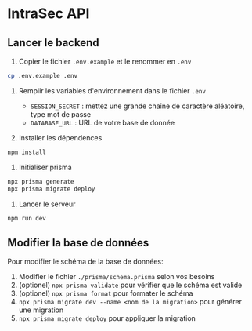 # IntraSec API

## Lancer le backend

1. Copier le fichier `.env.example` et le renommer en `.env`

```bash
cp .env.example .env
```

1. Remplir les variables d'environnement dans le fichier `.env`
    - `SESSION_SECRET` : mettez une grande chaîne de caractère aléatoire, type mot de passe
    - `DATABASE_URL` : URL de votre base de donnée

1. Installer les dépendences

```bash
npm install
```

1. Initialiser prisma

```bash
npx prisma generate
npx prisma migrate deploy
```

1. Lancer le serveur

```bash
npm run dev
```

## Modifier la base de données

Pour modifier le schéma de la base de données:

1. Modifier le fichier `./prisma/schema.prisma` selon vos besoins
1. (optionel) `npx prisma validate` pour vérifier que le schéma est valide
1. (optionel) `npx prisma format` pour formater le schéma
1. `npx prisma migrate dev --name <nom de la migration>` pour générer une migration
1. `npx prisma migrate deploy` pour appliquer la migration
